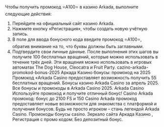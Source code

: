 Чтобы получить промокод ⭐️A100⭐️ в казино Arkada, выполните следующие действия:
1. Перейдите на официальный сайт казино Arkada.
2. Нажмите кнопку «Регистрация», чтобы создать новую учётную запись.
3. В поле для ввода бонусного кода введите промокод ⭐️A100⭐️, обратив внимание на то, что буквы должны быть заглавными.
4. Подтвердите свои личные данные.
После выполнения этих шагов вы получите 100 бесплатных вращений, которые можно использовать в течение трёх дней. Эти вращения можно использовать в игровых автоматах The Dog House, Cleocatra и Fruit Party.
cazino-arkada-promokod-bonus-2025 Аркада Казино бонусы: промокод на 2025 Промокод «Arkada Casino предоставляет возможность получить 55 бесплатных вращений. Бонусы казино Arkada Casino за апрель 2025. Все бонусы и промокоды в Arkada Casino 2025. Arkada Casino Используйте промокод и получите отличный бонус! Casino Arkada промокод: бонус до 2100 FS и 150 Casino Arkada промокод предоставляет новые возможности для знакомства с платформой и получения бонусов. Будь не просто игроком – стань легендой Arkada Casino. Промокоды бонусы casino. Зеркало сайта Аркада Казино , Регистрация с промо кодом: Без депозитный бонус.
